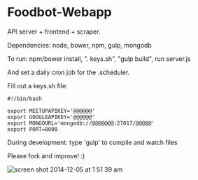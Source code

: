 Foodbot-Webapp
===========

API server + frontend + scraper.

Dependencies: node, bower, npm, gulp, mongodb

To run: npm/bower install, ". keys.sh", "gulp build", run server.js 

And set a daily cron job for the .scheduler.

Fill out a keys.sh file:
```
#!/bin/bash

export MEETUPAPIKEY='@@@@@@'
export GOOGLEAPIKEY='@@@@@@'
export MONGOURL='mongodb://@@@@@@@:27017/@@@@@'
export PORT=8000
```
During development: type 'gulp' to compile and watch files

Please fork and improve! :)

![screen shot 2014-12-05 at 1 51 39 am](https://cloud.githubusercontent.com/assets/2387719/5312114/5305cc84-7c21-11e4-9e8b-c45124d08faa.png)




